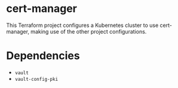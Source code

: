 cert-manager
============
This Terraform project configures a Kubernetes cluster to use cert-manager,
making use of the other project configurations.

Dependencies
============
- `vault`
- `vault-config-pki`
